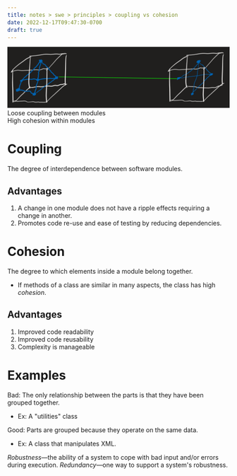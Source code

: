 ```yaml
---
title: notes > swe > principles > coupling vs cohesion
date: 2022-12-17T09:47:30-0700
draft: true
---
```


![coupling vs cohesion](coupling-vs-cohesion.png)
Loose coupling between modules  
High cohesion within modules

# Coupling
The degree of interdependence between software modules.

## Advantages
1.  A change in one module does not have a ripple effects requiring a change in another.
2.  Promotes code re-use and ease of testing by reducing dependencies.

# Cohesion
The degree to which elements inside a module belong together.
- If methods of a class are similar in many aspects, the class has high *cohesion*.

## Advantages
1.  Improved code readability
2.  Improved code reusability
3.  Complexity is manageable

# Examples
Bad: The only relationship between the parts is that they have been grouped together.
- Ex: A "utilities" class

Good: Parts are grouped because they operate on the same data.
- Ex: A class that manipulates XML.

*Robustness*—the ability of a system to cope with bad input and/or errors during execution.
*Redundancy*—one way to support a system's robustness.
